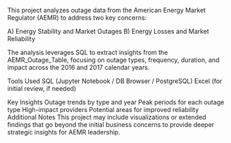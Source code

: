This project analyzes outage data from the American Energy Market Regulator (AEMR) to address two key concerns:

A) Energy Stability and Market Outages
B) Energy Losses and Market Reliability

The analysis leverages SQL to extract insights from the AEMR_Outage_Table, focusing on outage types, frequency, duration, and impact across the 2016 and 2017 calendar years.

 Tools Used
SQL (Jupyter Notebook / DB Browser / PostgreSQL)
Excel (for initial review, if needed)

Key Insights
Outage trends by type and year
Peak periods for each outage type
High-impact providers
Potential areas for improved reliability
 Additional Notes
This project may include visualizations or extended findings that go beyond the initial business concerns to provide deeper strategic insights for AEMR leadership.
